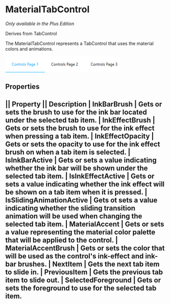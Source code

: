 # MaterialTabControl
_Only available in the Plus Edition_

Derives from TabControl

The MaterialTabControl represents a TabControl that uses the material colors and animations.

![](MaterialTabControl_material_tabcontrol.png)

## Properties
|| Property || Description
| InkBarBrush | Gets or sets the brush to use for the ink bar located under the selected tab item.
| InkEffectBrush | Gets or sets the brush to use for the ink effect when pressing a tab item.
| InkEffectOpacity | Gets or sets the opacity to use for the ink effect brush on when a tab item is selected.
| IsInkBarActive | Gets or sets a value indicating whether the ink bar will be shown under the selected tab item.
| IsInkEffectActive | Gets or sets a value indicating whether the ink effect will be shown on a tab item when it is pressed.
| IsSlidingAnimationActive | Gets ot sets a value indicating whether the sliding transition animation will be used when changing the selected tab item.
| MaterialAccent | Gets or sets a value representing the material color palette that will be applied to the control.
| MaterialAccentBrush | Gets or sets the color that will be used as the control's ink-effect and ink-bar brushes.
| NextItem | Gets the next tab item to slide in.
| PreviousItem | Gets the previous tab item to slide out.
| SelectedForeground | Gets or sets the foreground to use for the selected tab item.
---